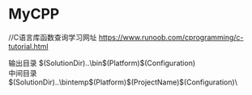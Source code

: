 # MyCPP

//C语言库函数查询学习网址
https://www.runoob.com/cprogramming/c-tutorial.html

输出目录
$(SolutionDir)..\bin\$(Platform)\$(Configuration)\
中间目录
$(SolutionDir)..\bintemp\$(Platform)\$(ProjectName)\$(Configuration)\

